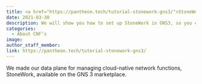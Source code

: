 ```yaml
---
title: <a href="https://pantheon.tech/tutorial-stonework-gns3/">StoneWork + GNS3</a>
date: 2021-03-30
description: We will show you how to set up StoneWork in GNS3, so you can test it in your (simulated) network
categories:
  - About CNF's
image:
author_staff_member:
link: https://pantheon.tech/tutorial-stonework-gns3/
---
```

We made our data plane for managing cloud-native network functions, StoneWork, available on the GNS 3 marketplace.
